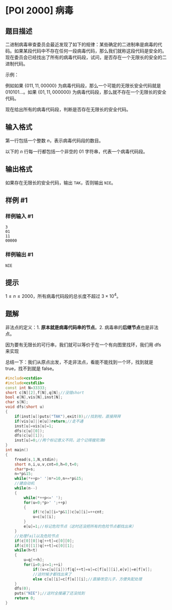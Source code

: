 # [POI 2000] 病毒

## 题目描述

二进制病毒审查委员会最近发现了如下的规律：某些确定的二进制串是病毒的代码。如果某段代码中不存在任何一段病毒代码，那么我们就称这段代码是安全的。现在委员会已经找出了所有的病毒代码段，试问，是否存在一个无限长的安全的二进制代码。

示例：

例如如果 $\{011, 11, 00000\}$ 为病毒代码段，那么一个可能的无限长安全代码就是 $010101 \ldots$。如果 $\{01, 11, 000000\}$ 为病毒代码段，那么就不存在一个无限长的安全代码。

现在给出所有的病毒代码段，判断是否存在无限长的安全代码。

## 输入格式

第一行包括一个整数 $n$，表示病毒代码段的数目。

以下的 $n$ 行每一行都包括一个非空的 $01$ 字符串，代表一个病毒代码段。

## 输出格式

如果存在无限长的安全代码，输出 `TAK`，否则输出 `NIE`。

## 样例 #1

### 样例输入 #1

```
3
01 
11 
00000
```

### 样例输出 #1

```
NIE
```

## 提示

$1 \leq n \leq 2000$，所有病毒代码段的总长度不超过 $3 \times 10^4$。

## 题解
非法点的定义：1. **原本就是病毒代码串的节点**。2. 病毒串的**后继节点**也是非法点。

因为要有无限长的可行串，我们就可以等价于在一个有向图里找环，我们用 dfs 来实现

总结一下：我们从原点出发，不走非法点，看能不能找到一个环，找到就是 true，找不到就是 false。

```cpp
#include<cstdio>
#include<cstdlib>
const int N=33333;
short c[N][2],f[N],q[N];//没错short
bool e[N],vis[N],inst[N];
char s[N];
void dfs(short u)
{
	if(inst[u])puts("TAK"),exit(0);//找到啦，直接拜拜
	if(vis[u]||e[u])return;//走不通
	inst[u]=vis[u]=1;
	dfs(c[u][0]);
	dfs(c[u][1]);
	inst[u]=0;//两个标记意义不同，这个记得搜完清0
}
int main()
{
	fread(s,1,N,stdin);
	short n,i,u,v,cnt=0,h=0,t=0;
	char*p=s;
	n=*p&15;
	while(*++p>' ')n*=10,n+=*p&15;
    //建自动机
	while(n--)
	{
		while(*++p<=' ');
		for(u=0;*p>' ';++p)
		{
			if(!c[u][i=*p&1])c[u][i]=++cnt;
			u=c[u][i];
		}
		e[u]=1;//标记危险节点（这时还没把所有的危险节点都找出来）
	}
    //处理fail以及危险节点
	if(c[0][0])q[++t]=c[0][0];
	if(c[0][1])q[++t]=c[0][1];
	while(h<t)
	{
		u=q[++h];
		for(i=0;i<=1;++i)
			if((v=c[u][i]))f[q[++t]=v]=c[f[u]][i],e[v]|=e[f[v]];
            //这时候才都找出来了
			else c[u][i]=c[f[u]][i];//直接改空儿子，方便失配处理
	}
	dfs(0);
	puts("NIE");//这时全搜遍了还没找到
	return 0;
}
```